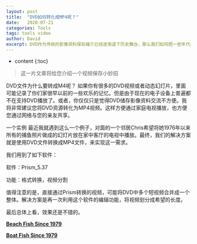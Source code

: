 ```yaml
---
layout: post
title:  "DVD如何转化成MP4呢？"
date:   2020-07-21
categories: Tools
tags: tools video
author: David
excerpt: DVD作为传统的影像资料保存媒介已经逐渐退下历史舞台，那么我们如何把一些年代久远的资源，逐步过渡到一个新的平台上呢？DVD转成MP4也许是个不错的选择。
---
```


* content
{:toc}

> 这一片文章将给您介绍一个视频保存小妙招

DVD文件为什么要转成M4呢？
如果你有很多的DVD视频或者动态幻灯片，里面可能记录了你们家很早以前的一些欢乐的记忆。但是由于现在的电子设备上普遍都不在支持DVD播放了。或者，你仅仅只是觉得DVD储存影像资料交流不方便。我将非常建议您将DVD资源转化为MP4视频。这样方便通过家庭电视播放，也方便您通过网络与您的亲友共享。

一个实例
最近我就遇到这么一个例子，对面的一个邻居Chris希望将她1976年以来所有的捕鱼照片做成的幻灯片放在家中客厅的电视中播放。最终，我们的解决方案就是使用DVD文件转换成MP4文件，来实现这一需求。

我们用到了如下软件：

软件：Prism_5.37

功能：格式转换，视频分割

值得注意的是，直接通过Prism转换的视频，可能将DVD中多个短视频合并成一个整体。解决方案是再一次利用这个软件的编辑功能，将视频划分成希望的长度。

最后总体上看，效果还是不错的。


[**Beach Fish Since 1979**](https://photos.app.goo.gl/p3snXwSxWmA2zN6h6)


[**Boat Fish Since 1979**](https://photos.app.goo.gl/gFPubJtAfdCoySFKA)